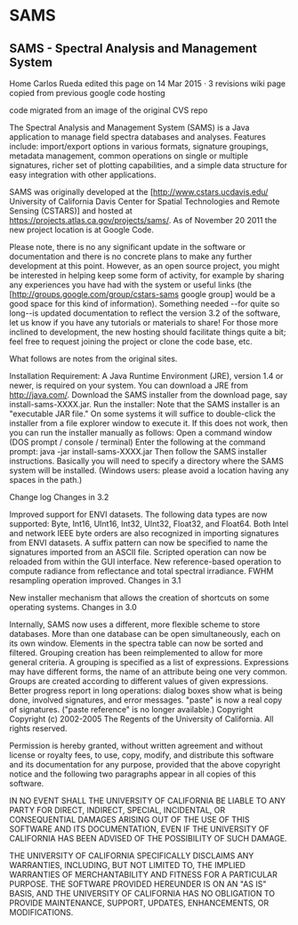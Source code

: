 # SAMS
## SAMS - Spectral Analysis and Management System

Home
Carlos Rueda edited this page on 14 Mar 2015 · 3 revisions
wiki page copied from previous google code hosting

code migrated from an image of the original CVS repo

The Spectral Analysis and Management System (SAMS) is a Java application to manage field spectra databases and analyses. Features include: import/export options in various formats, signature groupings, metadata management, common operations on single or multiple signatures, richer set of plotting capabilities, and a simple data structure for easy integration with other applications.

SAMS was originally developed at the [http://www.cstars.ucdavis.edu/ University of California Davis Center for Spatial Technologies and Remote Sensing (CSTARS)] and hosted at https://projects.atlas.ca.gov/projects/sams/. As of November 20 2011 the new project location is at Google Code.

Please note, there is no any significant update in the software or documentation and there is no concrete plans to make any further development at this point. However, as an open source project, you might be interested in helping keep some form of activity, for example by sharing any experiences you have had with the system or useful links (the [http://groups.google.com/group/cstars-sams google group] would be a good space for this kind of information). Something needed --for quite so long--is updated documentation to reflect the version 3.2 of the software, let us know if you have any tutorials or materials to share! For those more inclined to development, the new hosting should facilitate things quite a bit; feel free to request joining the project or clone the code base, etc.

What follows are notes from the original sites.

Installation
Requirement: A Java Runtime Environment (JRE), version 1.4 or newer, is required on your system. You can download a JRE from http://java.com/.
Download the SAMS installer from the download page, say install-sams-XXXX.jar.
Run the installer: Note that the SAMS installer is an "executable JAR file." On some systems it will suffice to double-click the installer from a file explorer window to execute it. If this does not work, then you can run the installer manually as follows:
Open a command window (DOS prompt / console / terminal)
Enter the following at the command prompt: java -jar install-sams-XXXX.jar
Then follow the SAMS installer instructions. Basically you will need to specify a directory where the SAMS system will be installed. (Windows users: please avoid a location having any spaces in the path.)

Change log
Changes in 3.2

Improved support for ENVI datasets. The following data types are now supported: Byte, Int16, UInt16, Int32, UInt32, Float32, and Float64. Both Intel and network IEEE byte orders are also recognized in importing signatures from ENVI datasets.
A suffix pattern can now be specified to name the signatures imported from an ASCII file.
Scripted operation can now be reloaded from within the GUI interface.
New reference-based operation to compute radiance from reflectance and total spectral irradiance.
FWHM resampling operation improved.
Changes in 3.1

New installer mechanism that allows the creation of shortcuts on some operating systems.
Changes in 3.0

Internally, SAMS now uses a different, more flexible scheme to store databases.
More than one database can be open simultaneously, each on its own window.
Elements in the spectra table can now be sorted and filtered.
Grouping creation has been reimplemented to allow for more general criteria. A grouping is specified as a list of expressions. Expressions may have different forms, the name of an attribute being one very common. Groups are created according to different values of given expressions.
Better progress report in long operations: dialog boxes show what is being done, involved signatures, and error messages.
"paste" is now a real copy of signatures. ("paste reference" is no longer available.)
Copyright
Copyright (c) 2002-2005 The Regents of the University of California. All rights reserved.

Permission is hereby granted, without written agreement and without license or royalty fees, to use, copy, modify, and distribute this software and its documentation for any purpose, provided that the above copyright notice and the following two paragraphs appear in all copies of this software.

IN NO EVENT SHALL THE UNIVERSITY OF CALIFORNIA BE LIABLE TO ANY PARTY FOR DIRECT, INDIRECT, SPECIAL, INCIDENTAL, OR CONSEQUENTIAL DAMAGES ARISING OUT OF THE USE OF THIS SOFTWARE AND ITS DOCUMENTATION, EVEN IF THE UNIVERSITY OF CALIFORNIA HAS BEEN ADVISED OF THE POSSIBILITY OF SUCH DAMAGE.

THE UNIVERSITY OF CALIFORNIA SPECIFICALLY DISCLAIMS ANY WARRANTIES, INCLUDING, BUT NOT LIMITED TO, THE IMPLIED WARRANTIES OF MERCHANTABILITY AND FITNESS FOR A PARTICULAR PURPOSE. THE SOFTWARE PROVIDED HEREUNDER IS ON AN "AS IS" BASIS, AND THE UNIVERSITY OF CALIFORNIA HAS NO OBLIGATION TO PROVIDE MAINTENANCE, SUPPORT, UPDATES, ENHANCEMENTS, OR MODIFICATIONS.
